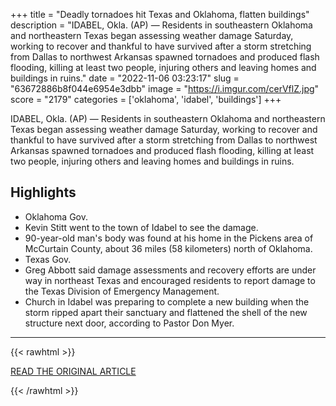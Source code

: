 +++
title = "Deadly tornadoes hit Texas and Oklahoma, flatten buildings"
description = "IDABEL, Okla. (AP) — Residents in southeastern Oklahoma and northeastern Texas began assessing weather damage Saturday, working to recover and thankful to have survived after a storm stretching from Dallas to northwest Arkansas spawned tornadoes and produced flash flooding, killing at least two people, injuring others and leaving homes and buildings in ruins."
date = "2022-11-06 03:23:17"
slug = "63672886b8f044e6954e3dbb"
image = "https://i.imgur.com/cerVflZ.jpg"
score = "2179"
categories = ['oklahoma', 'idabel', 'buildings']
+++

IDABEL, Okla. (AP) — Residents in southeastern Oklahoma and northeastern Texas began assessing weather damage Saturday, working to recover and thankful to have survived after a storm stretching from Dallas to northwest Arkansas spawned tornadoes and produced flash flooding, killing at least two people, injuring others and leaving homes and buildings in ruins.

## Highlights

- Oklahoma Gov.
- Kevin Stitt went to the town of Idabel to see the damage.
- 90-year-old man's body was found at his home in the Pickens area of McCurtain County, about 36 miles (58 kilometers) north of Oklahoma.
- Texas Gov.
- Greg Abbott said damage assessments and recovery efforts are under way in northeast Texas and encouraged residents to report damage to the Texas Division of Emergency Management.
- Church in Idabel was preparing to complete a new building when the storm ripped apart their sanctuary and flattened the shell of the new structure next door, according to Pastor Don Myer.

---

{{< rawhtml >}}
  <p class="article-category">
    <a target="_blank" href="https://apnews.com/article/c7411c7bf1e765491fead6becb11fb6e">READ THE ORIGINAL ARTICLE</a>
  </p>
{{< /rawhtml >}}

